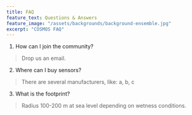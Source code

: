 ```yaml
---
title: FAQ
feature_text: Questions & Answers
feature_image: "/assets/backgrounds/background-ensemble.jpg"
excerpt: "COSMOS FAQ"
---
```


1. How can I join the community?
> Drop us an email.

2. Where can I buy sensors?
> There are several manufacturers, like: a, b, c

3. What is the footprint?
> Radius 100-200 m at sea level depending on wetness conditions.
